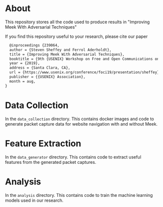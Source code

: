 # About
This repository stores all the code used to produce results in "Improving Meek With Adversarial Techniques"

If you find this repository useful to your research, please cite our paper
```tex
  @inproceedings {239064,
  author = {Steven Sheffey and Ferrol Aderholdt},
  title = {Improving Meek With Adversarial Techniques},
  booktitle = {9th {USENIX} Workshop on Free and Open Communications on the Internet ({FOCI} 19)},
  year = {2019},
  address = {Santa Clara, CA},
  url = {https://www.usenix.org/conference/foci19/presentation/sheffey},
  publisher = {{USENIX} Association},
  month = aug,
}
```

# Data Collection
In the `data_collection` directory. This contains docker images and code to generate packet capture data for website navigation with and without Meek.

# Feature Extraction
In the `data_generator` directory. This contains code to extract useful features from the generated packet captures.

# Analysis
In the `analysis` directory. This contains code to train the machine learning models used in our research.
